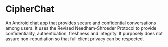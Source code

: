 CipherChat
==========

An Android chat app that provides secure and confidential conversations among users. It uses the Revised Needham-Shroeder Protocol to provide confidentiality, authentication, freshness and integrity. It purposely does not assure non-repudiation so that full client privacy can be respected.
